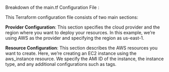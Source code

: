 Breakdown of the main.tf Configuration File :

This Terraform configuration file consists of two main sections:

**Provider Configuration**: This section specifies the cloud provider and the region where you want to deploy your resources. In this example, we’re using AWS as the provider and specifying the region as us-east-1.

**Resource Configuration**: This section describes the AWS resources you want to create. Here, we’re creating an EC2 instance using the aws_instance resource. We specify the AMI ID of the instance, the instance type, and any additional configurations such as tags.
